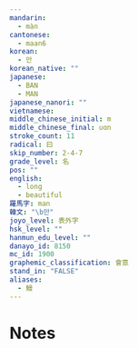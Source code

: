 ```yaml
---
mandarin:
  - màn
cantonese:
  - maan6
korean:
  - 만
korean_native: ""
japanese:
  - BAN
  - MAN
japanese_nanori: ""
vietnamese:
middle_chinese_initial: m
middle_chinese_final: uɑn
stroke_count: 11
radical: 曰
skip_number: 2-4-7
grade_level: 名
pos: ""
english:
  - long
  - beautiful
羅馬字: man
韓文: "\b만"
joyo_level: 表外字
hsk_level: ""
hanmun_edu_level: ""
danayo_id: 8150
mc_id: 1900
graphemic_classification: 會意
stand_in: "FALSE"
aliases:
  - 鰻
---
```


# Notes
